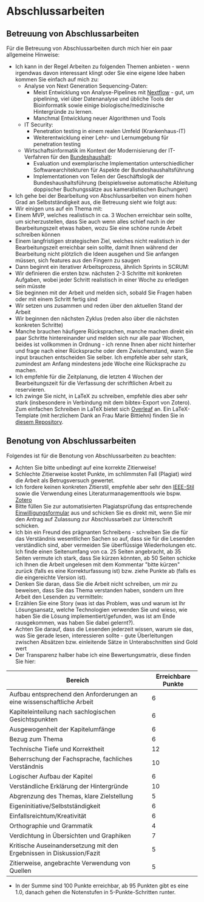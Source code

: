 # Abschlussarbeiten

## Betreuung von Abschlussarbeiten

Für die Betreuung von Abschlussarbeiten durch mich hier ein paar allgemeine Hinweise:
* Ich kann in der Regel Arbeiten zu folgenden Themen anbieten - wenn irgendwas davon interessant klingt oder Sie eine eigene Idee haben kommen Sie einfach auf mich zu:
  * Analyse von Next Generation Sequencing-Daten:
    * Meist Entwicklung von Analyse-Pipelines mit [Nextflow](https://nextflow.io) - gut, um pipelining, viel über Datenanalyse und übliche Tools der Bioinformatik sowie einige biologische/medizinische Hintergründe zu lernen.
    * Manchmal Entwicklung neuer Algorithmen und Tools
  * IT Security: 
    * Penetration testing in einem realen Umfeld (Krankenhaus-IT)
    * Weiterentwicklung einer Lehr- und Lernumgebung für penetration testing
  * Wirtschaftsinformatik im Kontext der Modernisierung der IT-Verfahren für den [Bundeshaushalt](https://www.bundeshaushalt.de/):
    * Evaluation und exemplarische Implementation unterschiedlicher Softwarearchitekturen für Aspekte der Bundeshaushaltsführung
    * Implementationen von Teilen der Geschäftslogik der Bundeshaushaltsführung (beispielsweise automatische Ableitung doppischer Buchungssätze aus kameralistischen Buchungen)
* Ich gehe bei der Bearbeitung von Abschlussarbeiten von einem hohen Grad an Selbstständigkeit aus, die Betreuung sieht wie folgt aus:
 * Wir einigen uns auf ein Thema mit:
  * Einem MVP, welches realistisch in ca. 3 Wochen erreichbar sein sollte, um sicherzustellen, dass Sie auch wenn alles schief nach in der Bearbeitungszeit etwas haben, wozu Sie eine schöne runde Arbeit schreiben können
  * Einem langfristigen strategischen Ziel, welches nicht realistisch in der Bearbeitungszeit erreichbar sein sollte, damit Ihnen während der Bearbeitung nicht plötzlich die Ideen ausgehen und Sie anfangen müssen, sich features aus den Fingern zu saugen
 * Dann beginnt ein iterativer Arbeitsprozess, ähnlich Sprints in SCRUM: 
  * Wir definieren die ersten bzw. nächsten 2-3 Schritte mit konkreten Aufgaben, wobei jeder Schritt realistisch in einer Woche zu erledigen sein müsste
  * Sie beginnen mit der Arbeit und melden sich, sobald Sie Fragen haben oder mit einem Schritt fertig sind
  * Wir setzen uns zusammen und reden über den aktuellen Stand der Arbeit
  * Wir beginnen den nächsten Zyklus (reden also über die nächsten konkreten Schritte)
 * Manche brauchen häufigere Rücksprachen, manche machen direkt ein paar Schritte hintereinander und melden sich nur alle paar Wochen, beides ist vollkommen in Ordnung - ich renne Ihnen aber nicht hinterher und frage nach einer Rücksprache oder dem Zwischenstand, wann Sie input brauchen entscheiden Sie selber. Ich empfehle aber sehr stark, zumindest am Anfang mindestens jede Woche eine Rücksprache zu machen.
* Ich empfehle für die Zeitplanung, die letzten 4 Wochen der Bearbeitungszeit für die Verfassung der schriftlichen Arbeit zu reservieren.
* Ich zwinge Sie nicht, in LaTeX zu schreiben, empfehle dies aber sehr stark (insbesondere in Verbindung mit dem bibtex-Export von Zotero). Zum einfachen Schreiben in LaTeX bietet sich [Overleaf](https://www.overleaf.com/) an. Ein LaTeX-Template (mit herzlichem Dank an Frau Marie Bittiehn) finden Sie in [diesem Repository](https://github.com/dabrowskiw/dabrowskiw.github.io/tree/main/abschlussarbeit_template).

## Benotung von Abschlussarbeiten

Folgendes ist für die Benotung von Abschlussarbeiten zu beachten:
* Achten Sie bitte unbedingt auf eine korrekte Zitierweise! 
 * Schlechte Zitierweise kostet Punkte, im schlimmsten Fall (Plagiat) wird die Arbeit als Betrugsversuch gewertet. 
 * Ich fordere keinen konkreten Zitierstil, empfehle aber sehr den [IEEE-Stil](https://www.bath.ac.uk/publications/library-guides-to-citing-referencing/attachments/ieee-style-guide.pdf) sowie die Verwendung eines Literaturmanagementtools wie bspw. [Zotero](https://www.zotero.org/)
 * Bitte füllen Sie zur automatisierten Plagiatsprüfung das entsprechende [Einwilligungsformular](https://bibliothek.htw-berlin.de/fileadmin/HTW/Zentral/ZE_Hochschulbibliothek/Dokumente/Ouriginal/Einwilligung_zur_elektronischen_Plagiatspruefung_Version_006-1.pdf) aus und schicken Sie es direkt mit, wenn Sie mir den Antrag auf Zulassung zur Abschlussarbeit zur Unterschrift schicken.
* Ich bin ein Freund des prägnanten Schreibens - schreiben Sie die für das Verständnis wesentlichen Sachen so auf, dass sie für die Lesenden verständlich sind, aber vermeiden Sie überflüssige Wiederholungen etc. Ich finde einen Seitenumfang von ca. 25 Seiten angebracht, ab 35 Seiten vermute ich stark, dass Sie kürzen könnten, ab 50 Seiten schicke ich Ihnen die Arbeit ungelesen mit dem Kommentar "bitte kürzen" zurück (falls es eine Korrekturfassung ist) bzw. ziehe Punkte ab (falls es die eingereichte Version ist).
* Denken Sie daran, dass Sie die Arbeit nicht schreiben, um mir zu beweisen, dass Sie das Thema verstanden haben, sondern um Ihre Arbeit den Lesenden zu vermitteln:
 * Erzählen Sie eine Story (was ist das Problem, was und warum ist Ihr Lösungsansatz, welche Technologien verwenden Sie und wieso, wie haben Sie die Lösung implementiert/gefunden, was ist am Ende rausgekommen, was haben Sie dabei gelernt?).
 * Achten Sie darauf, dass die Lesenden jederzeit wissen, warum sie das, was Sie gerade lesen, interessieren sollte - gute Überleitungen zwischen Absätzen bzw. einleitende Sätze in Unterabschnitten sind Gold wert
* Der Transparenz halber habe ich eine Bewertungsmatrix, diese finden Sie hier:

| Bereich | Erreichbare Punkte  |
|---|---|
| Aufbau entsprechend den Anforderungen an eine wissenschaftliche Arbeit | 6 |
| Kapiteleinteilung nach sachlogischen Gesichtspunkten | 6 |
| Ausgewogenheit der Kapitelumfänge | 6 |
| Bezug zum Thema | 6 |
| Technische Tiefe und Korrektheit | 12 |
| Beherrschung der Fachsprache, fachliches Verständnis | 10 |
| Logischer Aufbau der Kapitel | 6 |
| Verständliche Erklärung der Hintergründe | 10 |
| Abgrenzung des Themas, klare Zielstellung | 5 |
| Eigeninitiative/Selbstständigkeit | 6 |
| Einfallsreichtum/Kreativität | 6 |
| Orthographie und Grammatik | 4 |
| Verdichtung in Übersichten und Graphiken | 7 |
| Kritische Auseinandersetzung mit den Ergebnissen in Diskussion/Fazit | 5 |
| Zitierweise, angebrachte Verwendung von Quellen | 5 |

* In der Summe sind 100 Punkte erreichbar, ab 95 Punkten gibt es eine 1.0, danach gehen die Notenstufen in 5-Punkte-Schritten runter.
